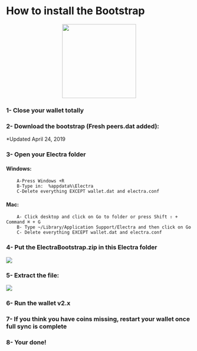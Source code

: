 # How to install the Bootstrap

<p align="center">
    <img src="https://media.discordapp.net/attachments/571355273042722817/571359957568716802/ecabootstrap.jpg"
        height="200">
		
### 1- Close your wallet totally

### 2- Download the bootstrap (Fresh peers.dat added):

*Updated April 24, 2019

### 3- Open your Electra folder 

####   Windows:
        A-Press Windows +R 
        B-Type in:  %appdata%\Electra
        C-Delete everything EXCEPT wallet.dat and electra.conf

####   Mac:
        A- Click desktop and click on Go to folder or press Shift ⇧ + Command ⌘ + G
        B- Type ~/Library/Application Support/Electra and then click on Go
        C- Delete everything EXCEPT wallet.dat and electra.conf
    

### 4- Put the ElectraBootstrap.zip in this Electra folder

<img src="https://media.discordapp.net/attachments/571355273042722817/571355292638642187/unknown.png">


### 5- Extract the file:

<img src="https://media.discordapp.net/attachments/571355273042722817/571356066714091560/unknown.png">

### 6- Run the wallet v2.x

### 7- If you think you have coins missing, restart your wallet once full sync is complete

### 8- Your done! 
